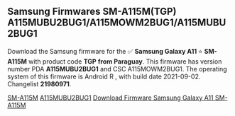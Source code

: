 <h2>Samsung Firmwares SM-A115M(TGP) A115MUBU2BUG1/A115MOWM2BUG1/A115MUBU2BUG1</h2>
Download the Samsung firmware for the ✅ <strong>Samsung Galaxy A11 </strong> ⭐ <strong>SM-A115M</strong> with product code <strong>TGP</strong> <strong> from Paraguay</strong>. This firmware has version number PDA <strong>A115MUBU2BUG1</strong> and CSC A115MOWM2BUG1. The operating system of this firmware is Android R , with build date 2021-09-02. Changelist <strong>21980971</strong>.


[SM-A115M](https://samfirm.shop/samsung/model/SM-A115M)
[A115MUBU2BUG1](https://samfirm.shop/samsung/pda/A115MUBU2BUG1)
[Download Firmware Samsung Galaxy A11 SM-A115M](https://samfirm.shop/samsung/firmware/453150)
